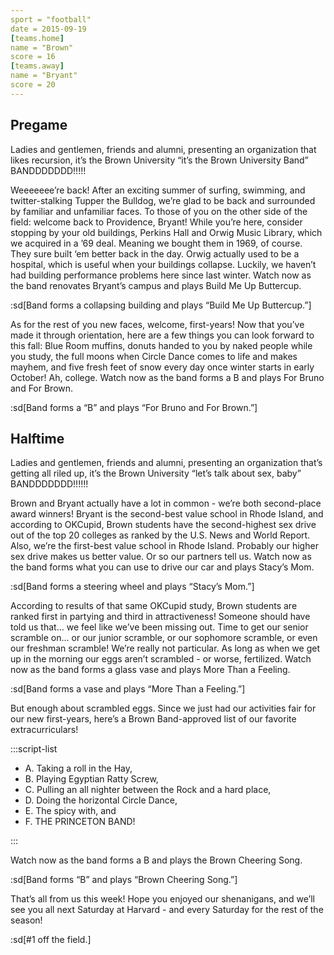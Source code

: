 ```yaml
---
sport = "football"
date = 2015-09-19
[teams.home]
name = "Brown"
score = 16
[teams.away]
name = "Bryant"
score = 20
---
```


## Pregame

Ladies and gentlemen, friends and alumni, presenting an organization that likes recursion, it’s the Brown University “it’s the Brown University Band” BANDDDDDDD!!!!!

Weeeeeee’re back! After an exciting summer of surfing, swimming, and twitter-stalking Tupper the Bulldog, we’re glad to be back and surrounded by familiar and unfamiliar faces. To those of you on the other side of the field: welcome back to Providence, Bryant! While you’re here, consider stopping by your old buildings, Perkins Hall and Orwig Music Library, which we acquired in a ’69 deal. Meaning we bought them in 1969, of course. They sure built ‘em better back in the day. Orwig actually used to be a hospital, which is useful when your buildings collapse. Luckily, we haven’t had building performance problems here since last winter. Watch now as the band renovates Bryant’s campus and plays Build Me Up Buttercup.

:sd[Band forms a collapsing building and plays “Build Me Up Buttercup.”]

As for the rest of you new faces, welcome, first-years! Now that you’ve made it through orientation, here are a few things you can look forward to this fall: Blue Room muffins, donuts handed to you by naked people while you study, the full moons when Circle Dance comes to life and makes mayhem, and five fresh feet of snow every day once winter starts in early October! Ah, college. Watch now as the band forms a B and plays For Bruno and For Brown.

:sd[Band forms a “B” and plays “For Bruno and For Brown.”]

## Halftime

Ladies and gentlemen, friends and alumni, presenting an organization that’s getting all riled up, it’s the Brown University “let’s talk about sex, baby” BANDDDDDDD!!!!!!

Brown and Bryant actually have a lot in common - we’re both second-place award winners! Bryant is the second-best value school in Rhode Island, and according to OKCupid, Brown students have the second-highest sex drive out of the top 20 colleges as ranked by the U.S. News and World Report. Also, we’re the first-best value school in Rhode Island. Probably our higher sex drive makes us better value. Or so our partners tell us. Watch now as the band forms what you can use to drive our car and plays Stacy’s Mom.

:sd[Band forms a steering wheel and plays “Stacy’s Mom.”]

According to results of that same OKCupid study, Brown students are ranked first in partying and third in attractiveness! Someone should have told us that… we feel like we’ve been missing out. Time to get our senior scramble on... or our junior scramble, or our sophomore scramble, or even our freshman scramble! We’re really not particular. As long as when we get up in the morning our eggs aren’t scrambled - or worse, fertilized. Watch now as the band forms a glass vase and plays More Than a Feeling.

:sd[Band forms a vase and plays “More Than a Feeling.”]

But enough about scrambled eggs. Since we just had our activities fair for our new first-years, here’s a Brown Band-approved list of our favorite extracurriculars!

:::script-list

- A. Taking a roll in the Hay,
- B. Playing Egyptian Ratty Screw,
- C. Pulling an all nighter between the Rock and a hard place,
- D. Doing the horizontal Circle Dance,
- E. The spicy with, and
- F. THE PRINCETON BAND!

:::

Watch now as the band forms a B and plays the Brown Cheering Song.

:sd[Band forms “B” and plays “Brown Cheering Song.”]

That’s all from us this week! Hope you enjoyed our shenanigans, and we’ll see you all next Saturday at Harvard - and every Saturday for the rest of the season!

:sd[#1 off the field.]
